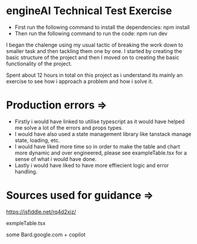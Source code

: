 # engineAI Technical Test Exercise

- First run the following command to install the dependencies: npm install
- Then run the following command to run the code: npm run dev

I began the chalenge using my usual tactic of breaking the work down to smaller task and then tackling them one by one. I started by creating the basic structure of the project and then I moved on to creating the basic functionality of the project.

Spent about 12 hours in total on this project as i understand its mainly an exercise to see how i approach a problem and how i solve it.

# Production errors =>

- Firstly i would have linked to utilise typescript as it would have helped me solve a lot of the errors and props types.
- I would have also used a state management library like tanstack manage state, loading, etc.
- I would have liked more time so in order to make the table and chart more dynamic and over engineered, please see exampleTable.tsx for a sense of what i would have done.
- Lastly i would have liked to have more effiecient logic and error handling.

# Sources used for guidance =>

https://jsfiddle.net/rq4d2xjz/

exmpleTable.tsx

some Bard.google.com + copilot
